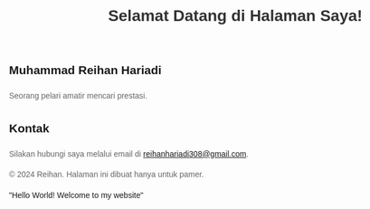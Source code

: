 <!DOCTYPE html>
<html lang="en">
<head>
    <meta charset="UTF-8">
    <meta name="viewport" content="width=device-width, initial-scale=1.0">
    <title>Muhammad Reihan Hariadi</title>
    <style>
        body {
            font-family: Arial, sans-serif;
            line-height: 1.6;
            padding: 20px;
            max-width: 800px;
            margin: 0 auto;
        }
        h1 {
            color: #333;
        }
        p {
            color: #666;
        }
    </style>
</head>
<body>
    <header>
        <h1>Selamat Datang di Halaman Saya!</h1>
    </header>
    <main>
        <section>
            <h2>Muhammad Reihan Hariadi</h2>
            <p>Seorang pelari amatir mencari prestasi.</p>
        </section>
        <section>
            <h2>Kontak</h2>
            <p>Silakan hubungi saya melalui email di <a href="reihanhariadi308@gmail.com">reihanhariadi308@gmail.com</a>.</p>
        </section>
    </main>
    <footer>
        <p>&copy; 2024 Reihan. Halaman ini dibuat hanya untuk pamer.</p>
    </footer>
</body>
</html>
"Hello World! Welcome to my website" 
